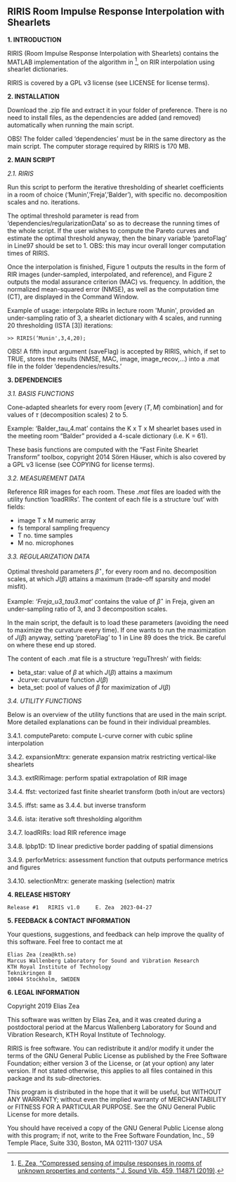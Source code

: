 RIRIS Room Impulse Response Interpolation with Shearlets
-----------------------------------------------------------------

**1. INTRODUCTION**

RIRIS (Room Impulse Response Interpolation with Shearlets) contains the MATLAB implementation of the algorithm in [^1], on RIR interpolation using shearlet dictionaries. 

[^1]: [E. Zea, “Compressed sensing of impulse responses in rooms of unknown properties and contents,” J. Sound Vib.  459, 114871 (2019)](http://kth.diva-portal.org/smash/record.jsf?pid=diva2%3A1340771&dswid=-7099).

RIRIS is covered by a GPL v3 license (see LICENSE for license terms).

**2. INSTALLATION**

Download the .zip file and extract it in your folder of preference. There is no need to install files, as the dependencies are added (and removed) automatically when running the main script. 

OBS! The folder called ‘dependencies’ must be in the same directory as the main script. The computer storage required by RIRIS is 170 MB. 

**2. MAIN SCRIPT**

_2.1. RIRIS_

Run this script to perform the iterative thresholding of shearlet coefficients in a room of choice (‘Munin’,’Freja’,’Balder’), with specific no. decomposition scales and no. iterations. 

The optimal threshold parameter is read from ‘dependencies/regularizationData’ so as to decrease the running times of the whole script. If the user wishes to compute the Pareto curves and estimate the optimal threshold anyway, then the binary variable ‘paretoFlag’ in Line97 should be set to 1. OBS: this may incur overall longer computation times of RIRIS. 

Once the interpolation is finished, Figure 1 outputs the results in the form of RIR images (under-sampled, interpolated, and reference), and Figure 2 outputs the modal assurance criterion (MAC) vs. frequency. In addition, the normalized mean-squared error (NMSE), as well as the computation time (CT), are displayed in the Command Window.

Example of usage: interpolate RIRs in lecture room 'Munin', provided an under-sampling ratio of 3, a shearlet dictionary with 4 scales, and running 20 thresholding (ISTA [3]) iterations:

	>> RIRIS(‘Munin',3,4,20);

OBS! A fifth input argument (saveFlag) is accepted by RIRIS, which, if set to TRUE, stores the results (NMSE, MAC, image, image_recov,…) into a .mat file in the folder ‘dependencies/results.’

**3. DEPENDENCIES**

_3.1. BASIS FUNCTIONS_

Cone-adapted shearlets for every room [every $(T,M)$ combination] and for values of $\tau$ (decomposition scales) 2 to 5. 

Example: ‘Balder_tau_4.mat’ contains the K x T x M shearlet bases used in the meeting room “Balder” provided a 4-scale dictionary (i.e. K = 61).

These basis functions are computed with the “Fast Finite Shearlet Transform” toolbox, copyright 2014 Sören Häuser, which is also covered by a GPL v3 license (see COPYING for license terms). 

_3.2. MEASUREMENT DATA_

Reference RIR images for each room. These _.mat_ files are loaded with the utility function ‘loadRIRs’. The content of each file is a structure ‘out’ with fields: 
- image  	T x M numeric array 
- fs 		temporal sampling frequency
- T		no. time samples
- M 		no. microphones
 
_3.3. REGULARIZATION DATA_

Optimal threshold parameters $\beta^\star$, for every room and no. decomposition scales, at which $J(\beta)$ attains a maximum (trade-off sparsity and model misfit). 

Example: _‘Freja_u3_tau3.mat’_ contains the value of $\beta^\star$ in Freja, given an under-sampling ratio of 3, and 3 decomposition scales. 

In the main script, the default is to load these parameters (avoiding the need to maximize the curvature every time). If one wants to run the maximization of $J(\beta)$ anyway, setting ‘paretoFlag’ to 1 in Line 89 does the trick. Be careful on where these end up stored.

The content of each .mat file is a structure ‘reguThresh’ with fields:
- beta_star: 	value of $\beta$ at which $J(\beta)$ attains a maximum
- Jcurve:	curvature function $J(\beta)$
- beta_set: 	pool of values of $\beta$ for maximization of $J(\beta)$

_3.4. UTILITY FUNCTIONS_

Below is an overview of the utility functions that are used in the main script. More detailed explanations can be found in their individual preambles. 

3.4.1. computePareto: compute L-curve corner with cubic spline interpolation

3.4.2. expansionMtrx: generate expansion matrix restricting vertical-like shearlets

3.4.3. extRIRimage: perform spatial extrapolation of RIR image

3.4.4. ffst: vectorized fast finite shearlet transform (both in/out are vectors)

3.4.5. iffst: same as 3.4.4. but inverse transform

3.4.6. ista: iterative soft thresholding algorithm

3.4.7. loadRIRs: load RIR reference image

3.4.8. lpbp1D: 1D linear predictive border padding of spatial dimensions

3.4.9. perforMetrics: assessment function that outputs performance metrics and figures

3.4.10. selectionMtrx: generate masking (selection) matrix


**4. RELEASE HISTORY**

	Release #1	 RIRIS v1.0 	E. Zea	2023-04-27


**5. FEEDBACK & CONTACT INFORMATION**

Your questions, suggestions, and feedback can help improve the quality of this software. Feel free to contact me at

	Elias Zea (zea@kth.se)
	Marcus Wallenberg Laboratory for Sound and Vibration Research
	KTH Royal Institute of Technology
	Teknikringen 8
	10044 Stockholm, SWEDEN


**6. LEGAL INFORMATION**

Copyright 2019 Elias Zea

This software was written by Elias Zea, and it was created during a postdoctoral period at the Marcus Wallenberg Laboratory for Sound and Vibration Research, KTH Royal Institute of Technology. 

RIRIS is free software. You can redistribute it and/or modify it under the
terms of the GNU General Public License as published by the Free Software Foundation; either version 3 of the License, or (at your option) any later version. If not stated otherwise, this applies to all files contained in this package and its sub-directories. 

This program is distributed in the hope that it will be useful, but WITHOUT ANY WARRANTY; without even the implied warranty of MERCHANTABILITY or FITNESS FOR A PARTICULAR PURPOSE.  See the GNU General Public License for more details.

You should have received a copy of the GNU General Public License
along with this program; if not, write to the Free Software Foundation, Inc., 59 Temple Place, Suite 330, Boston, MA  02111-1307  USA
